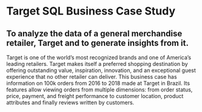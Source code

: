 # Target SQL Business Case Study
## To analyze the data of a general merchandise retailer, Target and to  generate insights from it. 
Target is one of the world’s most recognized brands and one of America’s leading 
retailers. Target makes itself a preferred shopping destination by offering 
outstanding value, inspiration, innovation, and an exceptional guest experience that 
no other retailer can deliver.
This business case has information on 100k orders from 2016 to 2018 made at 
Target in Brazil. Its features allow viewing orders from multiple dimensions: from 
order status, price, payment, and freight performance to customer location, product 
attributes and finally reviews written by customers.
